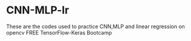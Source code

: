 # CNN-MLP-lr
These are the codes used to practice CNN,MLP and linear regression on opencv FREE TensorFlow-Keras Bootcamp

